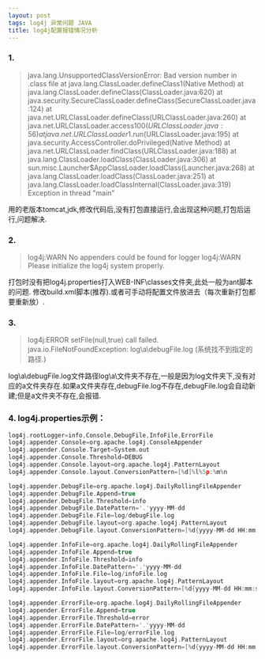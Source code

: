 ```yaml
---
layout: post
tags: log4j 异常问题 JAVA
title: log4j配置报错情况分析
---
```


### 1.

> java.lang.UnsupportedClassVersionError: Bad version number in .class file
	at java.lang.ClassLoader.defineClass1(Native Method)
	at java.lang.ClassLoader.defineClass(ClassLoader.java:620)
	at java.security.SecureClassLoader.defineClass(SecureClassLoader.java:124)
	at java.net.URLClassLoader.defineClass(URLClassLoader.java:260)
	at java.net.URLClassLoader.access$100(URLClassLoader.java:56)
	at java.net.URLClassLoader$1.run(URLClassLoader.java:195)
	at java.security.AccessController.doPrivileged(Native Method)
	at java.net.URLClassLoader.findClass(URLClassLoader.java:188)
	at java.lang.ClassLoader.loadClass(ClassLoader.java:306)
	at sun.misc.Launcher$AppClassLoader.loadClass(Launcher.java:268)
	at java.lang.ClassLoader.loadClass(ClassLoader.java:251)
	at java.lang.ClassLoader.loadClassInternal(ClassLoader.java:319)
Exception in thread "main" 

用的老版本tomcat,jdk,修改代码后,没有打包直接运行,会出现这种问题,打包后运行,问题解决.

### 2.

> log4j:WARN No appenders could be found for logger 
log4j:WARN Please initialize the log4j system properly.

打包时没有把log4j.properties打入WEB-INF\classes文件夹,此处一般为ant脚本的问题.
修改build.xml脚本(推荐).或者可手动将配置文件放进去（每次重新打包都要重新放）.

### 3.
> log4j:ERROR setFile(null,true) call failed.
java.io.FileNotFoundException: log\a\debugFile.log (系统找不到指定的路径.)

log\a\debugFile.log文件路径log\a\文件夹不存在,一般是因为log文件夹下,没有对应的a文件夹存在.如果a文件夹存在,debugFile.log不存在,debugFile.log会自动新建;但是a文件夹不存在,会报错.

### 4. log4j.properties示例：

```c
log4j.rootLogger=info,Console,DebugFile,InfoFile,ErrorFile
log4j.appender.Console=org.apache.log4j.ConsoleAppender
log4j.appender.Console.Target=System.out
log4j.appender.Console.Threshold=DEBUG
log4j.appender.Console.layout=org.apache.log4j.PatternLayout
log4j.appender.Console.layout.ConversionPattern=[%d]%l%5p:%m%n

log4j.appender.DebugFile=org.apache.log4j.DailyRollingFileAppender
log4j.appender.DebugFile.Append=true
log4j.appender.DebugFile.Threshold=info
log4j.appender.DebugFile.DatePattern='.'yyyy-MM-dd
log4j.appender.DebugFile.File=log/debugFile.log
log4j.appender.DebugFile.layout=org.apache.log4j.PatternLayout
log4j.appender.DebugFile.layout.ConversionPattern=[%d{yyyy-MM-dd HH:mm:ss}]%l%5p:%m%n%n

log4j.appender.InfoFile=org.apache.log4j.DailyRollingFileAppender
log4j.appender.InfoFile.Append=true
log4j.appender.InfoFile.Threshold=info
log4j.appender.InfoFile.DatePattern='.'yyyy-MM-dd
log4j.appender.InfoFile.File=log/infoFile.log
log4j.appender.InfoFile.layout=org.apache.log4j.PatternLayout
log4j.appender.InfoFile.layout.ConversionPattern=[%d{yyyy-MM-dd HH:mm:ss}]%l%5p:%m%n%n

log4j.appender.ErrorFile=org.apache.log4j.DailyRollingFileAppender
log4j.appender.ErrorFile.Append=true
log4j.appender.ErrorFile.Threshold=error
log4j.appender.ErrorFile.DatePattern='.'yyyy-MM-dd
log4j.appender.ErrorFile.File=log/errorFile.log
log4j.appender.ErrorFile.layout=org.apache.log4j.PatternLayout
log4j.appender.ErrorFile.layout.ConversionPattern=[%d{yyyy-MM-dd HH:mm:ss}]%l%5p:%m%n

```